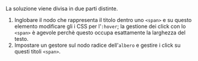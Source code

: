 La soluzione viene divisa in due parti distinte.

1. Inglobare il nodo che rappresenta il titolo dentro uno `<span>` e su questo elemento modificare gli i CSS per l'`:hover`; la gestione dei click con lo `<span>` è agevole perchè questo occupa esattamente la larghezza del testo.
2. Impostare un gestore sul nodo radice dell'`albero` e gestire i click su questi titoli `<span>`.
